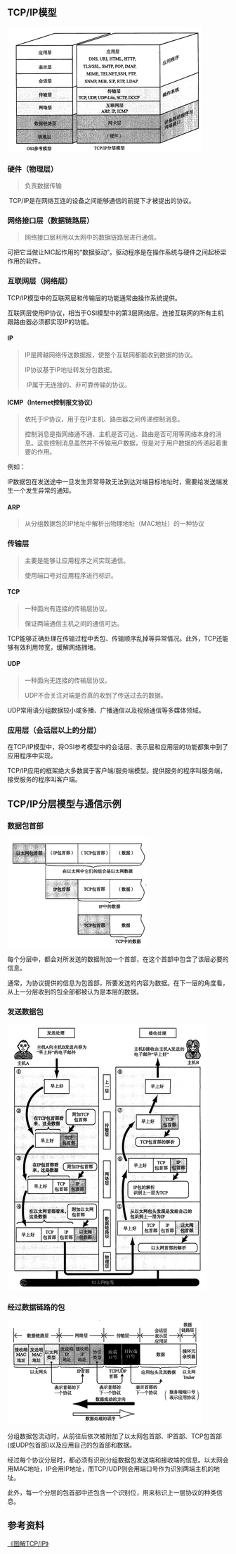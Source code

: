 



## TCP/IP模型

![](https://github.com/daqi17/AndroidBlog/blob/master/img/%E7%BD%91%E7%BB%9C/TCPIP/TCPIP%E6%A8%A1%E5%9E%8B.png)

### 硬件（物理层）

> 负责数据传输

​		TCP/IP是在网络互连的设备之间能够通信的前提下才被提出的协议。

### 网络接口层（数据链路层）

> 网络接口层利用以太网中的数据链路层进行通信。

可把它当做让NIC起作用的“数据驱动”。驱动程序是在操作系统与硬件之间起桥梁作用的软件。

### 互联网层（网络层）

TCP/IP模型中的互联网层和传输层的功能通常由操作系统提供。

互联网层使用IP协议，相当于OSI模型中的第3层网络层。连接互联网的所有主机跟路由器必须都实现IP的功能。

#### IP

> IP是跨越网络传送数据报，使整个互联网都能收到数据的协议。
>
> IP协议基于IP地址转发分包数据。
>
> ​	IP属于无连接的、非可靠传输的协议。

#### ICMP（Internet控制报文协议）

> 依托于IP协议，用于在IP主机、路由器之间传递控制消息。
>
> 控制消息是指网络通不通、主机是否可达、路由是否可用等网络本身的消息。这些控制消息虽然并不传输用户数据，但是对于用户数据的传递起着重要的作用。

例如：

​		IP数据包在发送途中一旦发生异常导致无法到达对端目标地址时，需要给发送端发生一个发生异常的通知。

#### ARP

> 从分组数据包的IP地址中解析出物理地址（MAC地址）的一种协议

### 传输层

> 主要是能够让应用程序之间实现通信。
>
> 使用端口号对应用程序进行标识。

#### TCP

> 一种面向有连接的传输层协议。
>
> 保证两端通信主机之间的通信可达。

TCP能够正确处理在传输过程中丢包、传输顺序乱掉等异常情况。此外，TCP还能够有效利用带宽，缓解网络拥堵。

#### UDP

> 一种面向无连接的传输层协议。
>
> UDP不会关注对端是否真的收到了传送过去的数据。

UDP常用语分组数据较小或多播、广播通信以及视频通信等多媒体领域。

### 应用层（会话层以上的分层）

在TCP/IP模型中，将OSI参考模型中的会话层、表示层和应用层的功能都集中到了应用程序中实现。

TCP/IP应用的框架绝大多数属于客户端/服务端模型。提供服务的程序叫服务端，接受服务的程序叫客户端。

## TCP/IP分层模型与通信示例

### 数据包首部

![](https://github.com/daqi17/AndroidBlog/blob/master/img/%E7%BD%91%E7%BB%9C/TCPIP/%E5%BE%AE%E4%BF%A1%E6%88%AA%E5%9B%BE_20200608120217.png)

​		每个分层中，都会对所发送的数据附加一个首部，在这个首部中包含了该层必要的信息。

​		通常，为协议提供的信息为包首部，所要发送的内容为数据。在下一层的角度看，从上一分层收到的包全部都被认为是本层的数据。

### 发送数据包

![](https://github.com/daqi17/AndroidBlog/blob/master/img/%E7%BD%91%E7%BB%9C/TCPIP/%E5%8F%91%E9%80%81%E6%95%B0%E6%8D%AE%E5%8C%85.png)

### 经过数据链路的包

![](https://github.com/daqi17/AndroidBlog/blob/master/img/%E7%BD%91%E7%BB%9C/TCPIP/%E5%B8%A7%E7%BB%93%E6%9E%84.png)

​		分组数据包流动时，从前往后依次被附加了以太网包首部、IP首部、TCP包首部(或UDP包首部)以及应用自己的包首部和数据。		

经过每个协议分层时，都必须有识别分组数据包发送端和接收端的信息。以太网会用MAC地址，IP会用IP地址，而TCP/UDP则会用端口号作为识别两端主机的地址。

​		此外，每一个分层的包首部中还包含一个识别位，用来标识上一层协议的种类信息。

## 参考资料

[《图解TCP/IP》](https://github.com/daqi17/AndroidBlog/blob/master/%E7%94%B5%E5%AD%90%E4%B9%A6/%E3%80%8A%E5%9B%BE%E8%A7%A3TCP%20IP(%E7%AC%AC5%E7%89%88).pdf)
